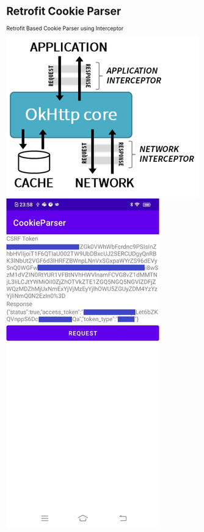 # Retrofit Cookie Parser
 Retrofit Based Cookie Parser using Interceptor


<img src="screenshot.webp"/>

<img src="screenshot_app.jpg" width="400"/>